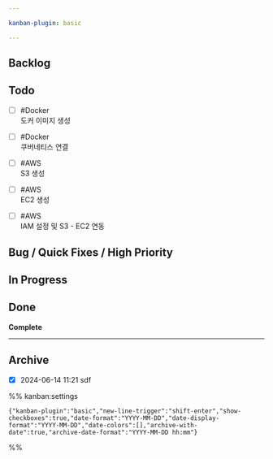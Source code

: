 ```yaml
---

kanban-plugin: basic

---
```


## Backlog



## Todo

- [ ] #Docker<br>도커 이미지 생성
- [ ] #Docker <br>쿠버네티스 연결
- [ ] #AWS <br>S3 생성
- [ ] #AWS <br>EC2 생성
- [ ] #AWS <br>IAM 설정 및 S3 - EC2 연동


## Bug / Quick Fixes / High Priority



## In Progress



## Done

**Complete**


***

## Archive

- [x] 2024-06-14 11:21 sdf

%% kanban:settings
```
{"kanban-plugin":"basic","new-line-trigger":"shift-enter","show-checkboxes":true,"date-format":"YYYY-MM-DD","date-display-format":"YYYY-MM-DD","date-colors":[],"archive-with-date":true,"archive-date-format":"YYYY-MM-DD hh:mm"}
```
%%